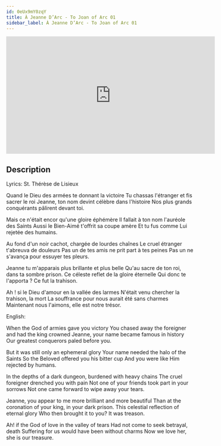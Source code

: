 ```yaml
---
id: 0eUx9mY0zqY
title: À Jeanne D’Arc - To Joan of Arc 01
sidebar_label: À Jeanne D’Arc - To Joan of Arc 01
---
```


<iframe
  width="560"
  height="315"
  src="https://www.youtube.com/embed/0eUx9mY0zqY"
  title="YouTube video player"
  frameborder="0"
  allow="accelerometer; autoplay; clipboard-write; encrypted-media; gyroscope; picture-in-picture; web-share"
  referrerpolicy="strict-origin-when-cross-origin"
  allowfullscreen
></iframe>

## Description

Lyrics: St. Thérèse de Lisieux

Quand le Dieu des armées te donnant la victoire
Tu chassas l'étranger et fis sacrer le roi
Jeanne, ton nom devint célèbre dans l'histoire
Nos plus grands conquérants pâlirent devant toi.

Mais ce n'était encor qu'une gloire éphémère
Il fallait à ton nom l'auréole des Saints
Aussi le Bien-Aimé t'offrit sa coupe amère
Et tu fus comme Lui rejetée des humains.

Au fond d'un noir cachot, chargée de lourdes chaînes
Le cruel étranger t'abreuva de douleurs
Pas un de tes amis ne prit part à tes peines
Pas un ne s'avança pour essuyer tes pleurs.

Jeanne tu m'apparais plus brillante et plus belle
Qu'au sacre de ton roi, dans ta sombre prison.
Ce céleste reflet de la gloire éternelle
Qui donc te l'apporta ? Ce fut la trahison.

Ah ! si le Dieu d'amour en la vallée des larmes
N'était venu chercher la trahison, la mort
La souffrance pour nous aurait été sans charmes
Maintenant nous l'aimons, elle est notre trésor.

English:

When the God of armies gave you victory
You chased away the foreigner and had the king crowned
Jeanne, your name became famous in history
Our greatest conquerors paled before you.

But it was still only an ephemeral glory
Your name needed the halo of the Saints
So the Beloved offered you his bitter cup
And you were like Him rejected by humans.

In the depths of a dark dungeon, burdened with heavy chains
The cruel foreigner drenched you with pain
Not one of your friends took part in your sorrows
Not one came forward to wipe away your tears.

Jeanne, you appear to me more brilliant and more beautiful
Than at the coronation of your king, in your dark prison.
This celestial reflection of eternal glory
Who then brought it to you? It was treason.

Ah! if the God of love in the valley of tears
Had not come to seek betrayal, death
Suffering for us would have been without charms
Now we love her, she is our treasure.
